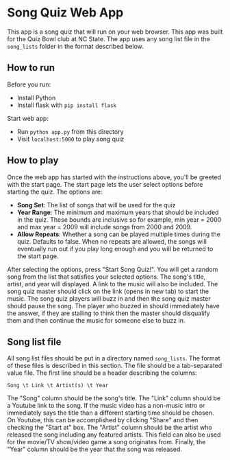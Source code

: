 # Song Quiz Web App
This app is a song quiz that will run on your web browser. This app was built for the Quiz Bowl club at NC State. The app uses any song list file in the `song_lists` folder in the format described below.

## How to run
Before you run:
* Install Python
* Install flask with `pip install flask`

Start web app:
* Run `python app.py` from this directory
* Visit `localhost:5000` to play song quiz

## How to play
Once the web app has started with the instructions above, you'll be greeted with the start page. The start page lets the user select options before starting the quiz. The options are:
* **Song Set**: The list of songs that will be used for the quiz
* **Year Range**: The minimum and maximum years that should be included in the quiz. These bounds are inclusive so for example, min year = 2000 and max year = 2009 will include songs from 2000 and 2009.
* **Allow Repeats**: Whether a song can be played multiple times during the quiz. Defaults to false. When no repeats are allowed, the songs will eventually run out if you play long enough and you will be returned to the start page.

After selecting the options, press "Start Song Quiz!". You will get a random song from the list that satisfies your selected options. The song's title, artist, and year will displayed. A link to the music will also be included. The song quiz master should click on the link (opens in new tab) to start the music. The song quiz players will buzz in and then the song quiz master should pause the song. The player who buzzed in should immediately have the answer, if they are stalling to think then the master should disqualify them and then continue the music for someone else to buzz in.

## Song list file
All song list files should be put in a directory named `song_lists`. The format of these files is described in this section. The file should be a tab-separated value file. The first line should be a header describing the columns:

<code>Song \t Link \t Artist(s) \t Year</code>

The "Song" column should be the song's title. The "Link" column should be a Youtube link to the song. If the music video has a non-music intro or immediately says the title than a different starting time should be chosen. On Youtube, this can be accomplished by clicking "Share" and then checking the "Start at" box. The "Artist" column should be the artist who released the song including any featured artists. This field can also be used for the movie/TV show/video game a song originates from. Finally, the "Year" column should be the year that the song was released.